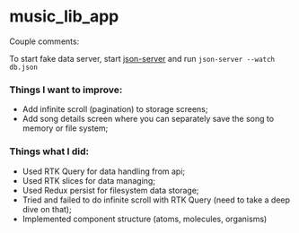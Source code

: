 # music_lib_app

Couple comments:

To start fake data server, start [json-server](https://www.npmjs.com/package/json-server) and run `json-server --watch db.json` 

### Things I want to improve:

- Add infinite scroll (pagination) to storage screens;
- Add song details screen where you can separately save the song to memory or file system;

### Things what I did:

- Used RTK Query for data handling from api;
- Used RTK slices for data managing;
- Used Redux persist for filesystem data storage;
- Tried and failed to do infinite scroll with RTK Query (need to take a deep dive on that);
- Implemented component structure (atoms, molecules, organisms)
